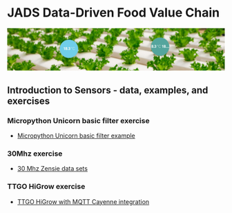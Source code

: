 # JADS Data-Driven Food Value Chain

![](images/sensor.png)

## Introduction to Sensors - data, examples, and exercises

### Micropython Unicorn basic filter exercise

* [Micropython Unicorn basic filter example](micropython)

### 30Mhz exercise

* [30 Mhz Zensie data sets](30mhz)

### TTGO HiGrow exercise

* [TTGO HiGrow with MQTT Cayenne integration](higrow)



